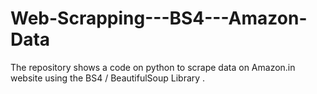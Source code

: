 # Web-Scrapping---BS4---Amazon-Data
The repository shows a code on python to scrape data on Amazon.in website using the BS4 / BeautifulSoup Library .
